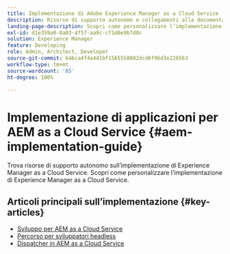 ```yaml
---
title: Implementazione di Adobe Experience Manager as a Cloud Service
description: Risorse di supporto autonomo e collegamenti alla documentazione sull’implementazione di Adobe Experience Manager as a Cloud Service
landing-page-description: Scopri come personalizzare l’implementazione di Experience Manager as a Cloud Service.
exl-id: d1e359a0-8a03-4f57-aa9c-cf1d0e9b7d0c
solution: Experience Manager
feature: Developing
role: Admin, Architect, Developer
source-git-commit: 646ca4f4a441bf1565558002dcd6f96d3e228563
workflow-type: tm+mt
source-wordcount: '85'
ht-degree: 100%

---
```



# Implementazione di applicazioni per AEM as a Cloud Service {#aem-implementation-guide}

Trova risorse di supporto autonomo sull’implementazione di Experience Manager as a Cloud Service. Scopri come personalizzare l’implementazione di Experience Manager as a Cloud Service.

## Articoli principali sull’implementazione {#key-articles}

* [Sviluppo per AEM as a Cloud Service](developing/introduction/development-guidelines.md)
* [Percorso per sviluppatori headless](/help/journey-headless/developer/overview.md)
* [Dispatcher in AEM as a Cloud Service](dispatcher/overview.md)
